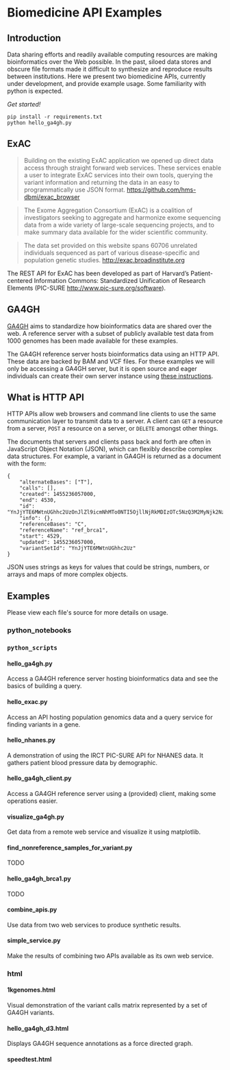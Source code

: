 # Biomedicine API Examples

## Introduction
Data sharing efforts and readily available computing resources are making bioinformatics over the Web possible. In the past, siloed data stores and obscure file formats made it difficult to synthesize and reproduce results between institutions. Here we present two biomedicine APIs, currently under development, and provide example usage. Some familiarity with python is expected.

*Get started!*

```
pip install -r requirements.txt
python hello_ga4gh.py
```

## ExAC
> Building on the existing ExAC application we opened up direct data access through straight forward web services. These services enable a user to integrate ExAC services into their own tools, querying the variant information and returning the data in an easy to programmatically use JSON format.
https://github.com/hms-dbmi/exac_browser


> The Exome Aggregation Consortium (ExAC) is a coalition of investigators seeking to aggregate and harmonize exome sequencing data from a wide variety of large-scale sequencing projects, and to make summary data available for the wider scientific community.

> The data set provided on this website spans 60706 unrelated individuals sequenced as part of various disease-specific and population genetic studies.
http://exac.broadinstitute.org

The REST API for ExAC has been developed as part of Harvard’s Patient-centered Information Commons: Standardized Unification of Research Elements (PIC-SURE http://www.pic-sure.org/software). 

## GA4GH

[GA4GH](https://genomicsandhealth.org) aims to standardize how bioinformatics data are shared over the web. A reference server with a subset of publicly available test data from 1000 genomes has been made available for these examples.

The GA4GH reference server hosts bioinformatics data using an HTTP API. These data are backed by BAM and VCF files. For these examples we will only be accessing a GA4GH server, but it is open source and eager individuals can create their own server instance using [these instructions](http://ga4gh-reference-implementation.readthedocs.org/en/latest/demo.html).

## What is HTTP API

HTTP APIs allow web browsers and command line clients to use the same communication layer to transmit data to a server. A client can `GET` a resource from a server, `POST` a resource on a server, or `DELETE` amongst other things.

The documents that servers and clients pass back and forth are often in JavaScript Object Notation (JSON), which can flexibly describe complex data structures. For example, a variant in GA4GH is returned as a document with the form:

    {
        "alternateBases": ["T"], 
        "calls": [], 
        "created": 1455236057000, 
        "end": 4530, 
        "id": "YnJjYTE6MWtnUGhhc2UzOnJlZl9icmNhMTo0NTI5OjllNjRkMDIzOTc5NzQ3M2MyNjk2NzFiNzczMjg1MWNj",
        "info": {},
        "referenceBases": "C", 
        "referenceName": "ref_brca1", 
        "start": 4529, 
        "updated": 1455236057000, 
        "variantSetId": "YnJjYTE6MWtnUGhhc2Uz"
    }

JSON uses strings as keys for values that could be strings, numbers, or arrays and maps of more complex objects.

## Examples

Please view each file's source for more details on usage.

### python_notebooks

### `python_scripts`

#### hello_ga4gh.py

Access a GA4GH reference server hosting bioinformatics data and see the basics of building a query.

#### hello_exac.py

Access an API hosting population genomics data and a query service for finding variants in a gene.

#### hello_nhanes.py

A demonstration of using the IRCT PIC-SURE API for NHANES data. It gathers patient blood pressure data by demographic.

#### hello_ga4gh_client.py

Access a GA4GH reference server using a (provided) client, making some operations easier.

#### visualize_ga4gh.py

Get data from a remote web service and visualize it using matplotlib.

#### find_nonreference_samples_for_variant.py

TODO

#### hello_ga4gh_brca1.py

TODO

#### combine_apis.py

Use data from two web services to produce synthetic results.

#### simple_service.py

Make the results of combining two APIs available as its own web service.

### html

#### 1kgenomes.html

Visual demonstration of the variant calls matrix represented by a set of GA4GH variants.

#### hello_ga4gh_d3.html

Displays GA4GH sequence annotations as a force directed graph.

#### speedtest.html

